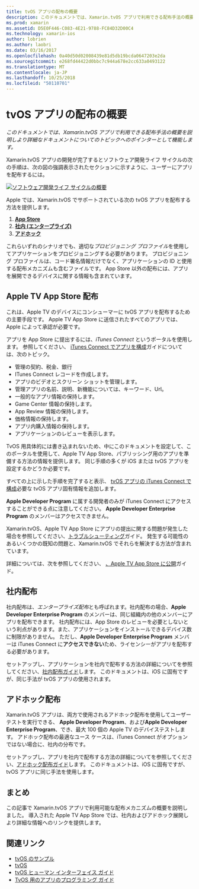 ```yaml
---
title: tvOS アプリの配布の概要
description: このドキュメントでは、Xamarin.tvOS アプリで利用できる配布手法の概要を説明しより詳細なドキュメントについてのトピックへのポインターとして機能します。
ms.prod: xamarin
ms.assetid: D5E0F446-C083-4E21-9788-FC84D32D00C4
ms.technology: xamarin-ios
author: lobrien
ms.author: laobri
ms.date: 03/16/2017
ms.openlocfilehash: 0a40d50d02008439e81d5db19bcda0647203e2da
ms.sourcegitcommit: e268fd44422d0bbc7c944a678e2cc633a0493122
ms.translationtype: MT
ms.contentlocale: ja-JP
ms.lasthandoff: 10/25/2018
ms.locfileid: "50110701"
---
```

# <a name="tvos-app-distribution-overview"></a>tvOS アプリの配布の概要

_このドキュメントでは、Xamarin.tvOS アプリで利用できる配布手法の概要を説明しより詳細なドキュメントについてのトピックへのポインターとして機能します。_


Xamarin.tvOS アプリの開発が完了するとソフトウェア開発ライフ サイクルの次の手順は、次の図の強調表示されたセクションに示すように、ユーザーにアプリを配布するには。


[![ソフトウェア開発ライフ サイクルの概要](images/publishingdiagram.png)](images/publishingdiagram.png#lightbox)


Apple では、Xamarin.tvOS でサポートされている次の tvOS アプリを配布する方法を提供します。

1. [**App Store**](#Apple-TV-App-Store-Distribution)
2. [**社内 (エンタープライズ)**](#In-House-Distribution) 
2. [**アドホック**](#Ad_Hoc_Distribution) 

これらいずれのシナリオでも、適切な*プロビジョニング プロファイル*を使用してアプリケーションをプロビジョニングする必要があります。 プロビジョニング プロファイルは、コード署名情報だけでなく、アプリケーションの ID と使用する配布メカニズムも含むファイルです。 App Store 以外の配布には、アプリを展開できるデバイスに関する情報も含まれています。

<a name="Apple-TV-App-Store-Distribution" />

## <a name="apple-tv-app-store-distribution"></a>Apple TV App Store 配布

これは、Apple TV のデバイスにコンシューマーに tvOS アプリを配布するための主要手段です。 Apple TV App Store に送信されたすべてのアプリでは、Apple によって承認が必要です。

アプリを App Store に提出するには、*iTunes Connect* というポータルを使用します。 参照してください、 [iTunes Connect でアプリを構成](~/ios/deploy-test/app-distribution/app-store-distribution/itunesconnect.md)ガイドについては、次のトピック。

- 管理の契約、税金、銀行
- ITunes Connect レコードを作成します。
- アプリのビデオとスクリーン ショットを管理します。
- 管理アプリの名前、説明、新機能については、キーワード、Url。
- 一般的なアプリ情報の保持します。
- Game Center 情報の保持します。
- App Review 情報の保持します。
- 価格情報の保持します。
- アプリ内購入情報の保持します。
- アプリケーションのレビューを表示します。

TvOS 用具体的には書き込まれないため、中にこのドキュメントを設定して、このポータルを使用して、Apple TV App Store、パブリッシング用のアプリを準備する方法の情報を提供します。 同じ手順の多くが iOS または tvOS アプリを設定するかどうか必要です。

すべての上に示した手順を完了すると表示、 [tvOS アプリの iTunes Connect で構成](~/ios/tvos/deploy-test/app-distribution/itunes-connect.md)必要な tvOS アプリ固有情報を追加します。

**Apple Developer Program** に属する開発者のみが iTunes Connect にアクセスすることができる点に注意してください。 **Apple Developer Enterprise Program** のメンバーはアクセスできません。

Xamarin.tvOS、Apple TV App Store にアプリの提出に関する問題が発生した場合を参照してください、[トラブルシューティング](~/ios/tvos/troubleshooting.md)ガイド。 発生する可能性のあるいくつかの既知の問題と、Xamarin.tvOS でそれらを解決する方法が含まれています。

詳細については、次を参照してください、 [、Apple TV App Store に公開](~/ios/tvos/deploy-test/app-distribution/app-store-publishing.md)ガイド。

<a name="In-House-Distribution" />

## <a name="in-house-distribution"></a>社内配布

社内配布は、*エンタープライズ配布*とも呼ばれます。社内配布の場合、**Apple Developer Enterprise Program** のメンバーは、同じ組織内の他のメンバーにアプリを配布できます。 社内配布には、App Store のレビューを必要としないという利点があります。また、アプリケーションをインストールできるデバイス数に制限がありません。 ただし、**Apple Developer Enterprise Program** メンバーは iTunes Connect に**アクセスできない**ため、ライセンシーがアプリを配布する必要があります。

セットアップし、アプリケーションを社内で配布する方法の詳細についてを参照してください、[社内配布ガイド](~/ios/deploy-test/app-distribution/in-house-distribution.md)します。 このドキュメントは、iOS に固有ですが、同じ手法が tvOS アプリの使用されます。

<a name="Ad_Hoc_Distribution"/>

## <a name="ad-hoc-distribution"></a>アドホック配布

Xamarin.tvOS アプリは、両方で使用されるアドホック配布を使用してユーザー テストを実行できる、 **Apple Developer Program**、および**Apple Developer Enterprise Program**、でき、最大 100 個の Apple TV のデバイステストします。 アドホック配布の最適なユース ケースは、iTunes Connect がオプションではない場合に、社内の分布です。

セットアップし、アプリを社内で配布する方法の詳細についてを参照してください、[アドホック配布ガイド](~/ios/deploy-test/app-distribution/ad-hoc-distribution.md)します。 このドキュメントは、iOS に固有ですが、tvOS アプリに同じ手法を使用します。

<a name="Summary" />

## <a name="summary"></a>まとめ

この記事で Xamarin.tvOS アプリで利用可能な配布メカニズムの概要を説明しました。 導入された Apple TV App Store では、社内およびアドホック展開しより詳細な情報へのリンクを提供します。



## <a name="related-links"></a>関連リンク

- [tvOS のサンプル](https://developer.xamarin.com/samples/tvos/all/)
- [tvOS](https://developer.apple.com/tvos/)
- [tvOS ヒューマン インターフェイス ガイド](https://developer.apple.com/tvos/human-interface-guidelines/)
- [TvOS 用のアプリのプログラミング ガイド](https://developer.apple.com/library/prerelease/tvos/documentation/General/Conceptual/AppleTV_PG/)

